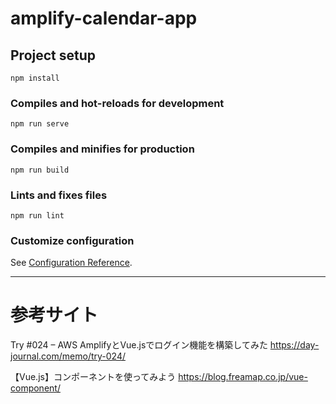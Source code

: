 # amplify-calendar-app

## Project setup
```
npm install
```

### Compiles and hot-reloads for development
```
npm run serve
```

### Compiles and minifies for production
```
npm run build
```

### Lints and fixes files
```
npm run lint
```

### Customize configuration
See [Configuration Reference](https://cli.vuejs.org/config/).

----

# 参考サイト

Try #024 – AWS AmplifyとVue.jsでログイン機能を構築してみた
https://day-journal.com/memo/try-024/

【Vue.js】コンポーネントを使ってみよう
https://blog.freamap.co.jp/vue-component/